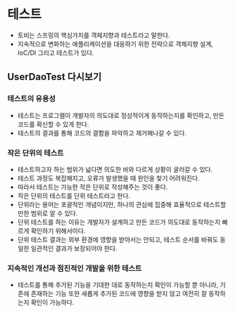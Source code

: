 # 테스트

- 토비는 스프링의 핵심가치를 객체지향과 테스트라고 말한다.
- 지속적으로 변화하는 애플리케이션을 대응하기 위한 전략으로 객체지향 설계, IoC/DI 그리고 테스트가 있다.

## UserDaoTest 다시보기

### 테스트의 유용성

- 테스트는 프로그램이 개발자의 의도대로 정상적이게 동작하는지를 확인하고, 만든 코드를 확신할 수 있게 한다.
- 테스트의 결과를 통해 코드의 결함을 파악하고 제거해나갈 수 있다.

### 작은 단위의 테스트

- 테스트하고자 하는 범위가 넓다면 의도한 바와 다르게 상황이 굴러갈 수 있다.
- 테스트 과정도 복잡해지고, 오류가 발생했을 때 원인을 찾기 어려워진다.
- 따라서 테스트는 가능한 작은 단위로 작성해주는 것이 좋다.
- 작은 단위의 테스트를 단위 테스트라고 한다.
- 단위라는 용어는 포괄적인 개념이지만, 하나의 관심에 집중해 효율적으로 테스트할만한 범위로 알 수 있다.
- 단위 테스트를 하는 이유는 개발자가 설계하고 만든 코드가 의도대로 동작하는지 빠르게 확인하기 위해서이다.
- 단위 테스트 결과는 외부 환경에 영향을 받아서는 안되고, 테스트 순서를 바꿔도 동일한 일관적인 결과가 보장되어야 한다.

### 지속적인 개선과 점진적인 개발을 위한 테스트
- 테스트를 통해 추가된 기능을 기대한 대로 동작하는지 확인이 가능할 뿐 아니라, 기존에 존재하는 기능 또한 새롭게 추가된 코드에 영향을 받지 않고 여전히 잘 동작하는지 확인이 가능하다.

